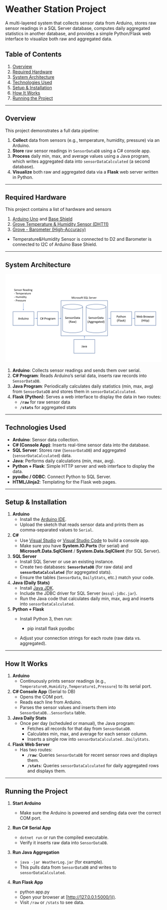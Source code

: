 # Weather Station Project

A multi-layered system that collects sensor data from Arduino, stores raw sensor readings in a SQL Server database, computes daily aggregated statistics in another database, and provides a simple Python/Flask web interface to visualize both raw and aggregated data.

## Table of Contents

1. [Overview](#overview)
2. [Required Hardware](#required-hardware)
3. [System Architecture](#system-architecture)
4. [Technologies Used](#technologies-used)
5. [Setup & Installation](#setup--installation)
6. [How It Works](#how-it-works)
7. [Running the Project](#running-the-project)

---

## Overview

This project demonstrates a full data pipeline:

1. **Collect** data from sensors (e.g., temperature, humidity, pressure) via an Arduino.
2. **Store** raw sensor readings in `SensorDataDB` using a C# console app.
3. **Process** daily min, max, and average values using a Java program, which writes aggregated data into `sensorDataCalculated` (a second database).
4. **Visualize** both raw and aggregated data via a **Flask** web server written in Python.

---

## Required Hardware

This project contains a list of hardware and sensors

1. [Arduino Uno](https://store.arduino.cc/products/arduino-uno-rev3) and [Base Shield](https://wiki.seeedstudio.com/Base_Shield_V2/)
2. [Grove Temperature & Humidity Sensor (DHT11)](https://wiki.seeedstudio.com/Grove-TemperatureAndHumidity_Sensor/)
3. [Grove - Barometer (High-Accuracy)](https://wiki.seeedstudio.com/Grove-Barometer-High-Accuracy/)

- Temperature&Humidity Sensor is connected to D2 and Barometer is connected to I2C of Arduino Base Shield.


---

## System Architecture

![1736454658711](images/README/1736454658711.png)

1. **Arduino**: Collects sensor readings and sends them over serial.
2. **C# Program**: Reads Arduino’s serial data, inserts raw records into `SensorDataDB`.
3. **Java Program**: Periodically calculates daily statistics (min, max, avg) from `SensorDataDB` and stores them in `sensorDataCalculated`.
4. **Flask (Python)**: Serves a web interface to display the data in two routes:
   * **`/raw`** for raw sensor data
   * **`/stats`** for aggregated stats

---

## Technologies Used

* **Arduino**: Sensor data collection.
* **C# (Console App)**: Inserts real-time sensor data into the database.
* **SQL Server**: Stores raw (`SensorDataDB`) and aggregated (`sensorDataCalculated`) data.
* **Java**: Performs daily calculations (min, max, avg).
* **Python + Flask**: Simple HTTP server and web interface to display the data.
* **pyodbc / ODBC**: Connect Python to SQL Server.
* **HTML/Jinja2**: Templating for the Flask web pages.

---

## Setup & Installation

1. **Arduino**
   * Install the [Arduino IDE](https://www.arduino.cc/en/software).
   * Upload the sketch that reads sensor data and prints them as comma-separated values to `Serial`.
2. **C#**
   * Use [Visual Studio](https://visualstudio.microsoft.com/downloads/) or [Visual Studio Code](https://code.visualstudio.com/) to build a console app.
   * Make sure you have **System.IO.Ports** (for serial) and **Microsoft.Data.SqlClient** / **System.Data.SqlClient** (for SQL Server).
3. **SQL Server**
   * Install SQL Server or use an existing instance.
   * Create two databases: **`SensorDataDB`** (for raw data) and **`sensorDataCalculated`** (for aggregated stats).
   * Ensure the tables (`SensorData`, `DailyStats`, etc.) match your code.
4. **Java (Daily Stats)**
   * Install [Java JDK](https://openjdk.org/).
   * Include the JDBC driver for SQL Server (`mssql-jdbc.jar`).
   * Run the Java code that calculates daily min, max, avg and inserts into `sensorDataCalculated`.
5. **Python + Flask**
   * Install Python 3, then run:

     - pip install flask pyodbc
   * Adjust your connection strings for each route (raw data vs. aggregated).

---

## How It Works

1. **Arduino**
   * Continuously prints sensor readings (e.g., `Temperature0,Humidity,Temperature1,Pressure`) to its serial port.
2. **C# Console App** (Serial to DB)
   * Opens the COM port.
   * Reads each line from Arduino.
   * Parses the sensor values and inserts them into `SensorDataDB..SensorData` table.
3. **Java Daily Stats**
   * Once per day (scheduled or manual), the Java program:
     * Fetches all records for that day from `SensorDataDB`.
     * Calculates min, max, and average for each sensor column.
     * Inserts a single row into `sensorDataCalculated..DailyStats`.
4. **Flask Web Server**
   * Has two routes:
     * **`/raw`**: Queries `SensorDataDB` for recent sensor rows and displays them.
     * **`/stats`**: Queries `sensorDataCalculated` for daily aggregated rows and displays them.

---

## Running the Project

1. **Start Arduino**

   * Make sure the Arduino is powered and sending data over the correct COM port.
2. **Run C# Serial App**

   * `dotnet run` or run the compiled executable.
   * Verify it inserts raw data into `SensorDataDB`.
3. **Run Java Aggregation**

   * `java -jar WeatherLog.jar` (for example).
   * This pulls data from `SensorDataDB` and writes to `sensorDataCalculated`.
4. **Run Flask App**

   - python app.py

   * Open your browser at [http://127.0.0.1:5000/]().
   * Visit `/raw` or `/stats` to see data.
